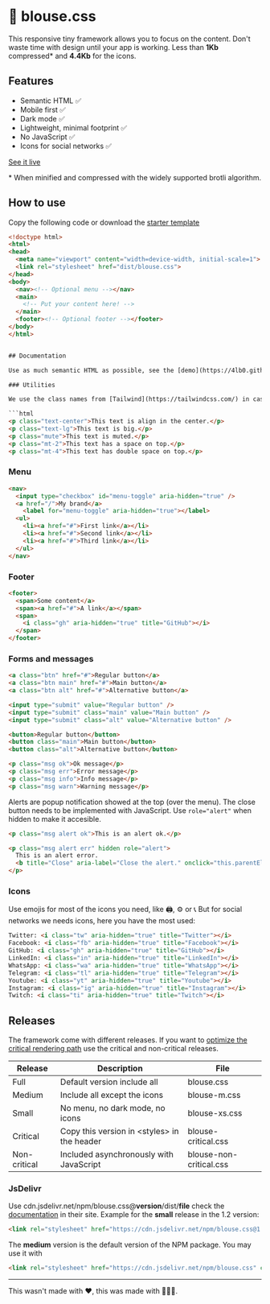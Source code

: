 # 👚 blouse.css

This responsive tiny framework allows you to focus on the content. Don't waste time with design until your app is working. Less than **1Kb** compressed\* and **4.4Kb** for the icons.

## Features

* Semantic HTML ✅
* Mobile first ✅
* Dark mode ✅
* Lightweight, minimal footprint ✅
* No JavaScript ✅
* Icons for social networks ✅

[See it live](https://4lb0.github.io/blouse.css/)

\* When minified and compressed with the widely supported brotli algorithm.

## How to use

Copy the following code or download the [starter template](starter-template.html)

```html
<!doctype html>
<html>
<head>
  <meta name="viewport" content="width=device-width, initial-scale=1">
  <link rel="stylesheet" href="dist/blouse.css">
</head>
<body>
  <nav><!-- Optional menu --></nav>
  <main>
    <!-- Put your content here! -->
  </main>
  <footer><!-- Optional footer --></footer>
</body>
</html>
```

```html

## Documentation

Use as much semantic HTML as possible, see the [demo](https://4lb0.github.io/blouse.css/) for reference.

### Utilities

We use the class names from [Tailwind](https://tailwindcss.com/) in case you later want to migrate to it.

```html
<p class="text-center">This text is align in the center.</p>
<p class="text-lg">This text is big.</p>
<p class="mute">This text is muted.</p>
<p class="mt-2">This text has a space on top.</p>
<p class="mt-4">This text has double space on top.</p>
```

### Menu

```html 
<nav>
  <input type="checkbox" id="menu-toggle" aria-hidden="true" />
  <a href="/">My brand</a>
	<label for="menu-toggle" aria-hidden="true"></label>
  <ul>
    <li><a href="#">First link</a></li>
    <li><a href="#">Second link</a></li>
    <li><a href="#">Third link</a></li>
  </ul>
</nav>
```

### Footer

```html 
<footer>
  <span>Some content</a>
  <span><a href="#">A link</a></span>
  <span>
    <i class="gh" aria-hidden="true" title="GitHub"></i>
  </span>
</footer>
```

### Forms and messages

```html 
<a class="btn" href="#">Regular button</a>
<a class="btn main" href="#">Main button</a>
<a class="btn alt" href="#">Alternative button</a>

<input type="submit" value="Regular button" />
<input type="submit" class="main" value="Main button" />
<input type="submit" class="alt" value="Alternative button" />

<button>Regular button</button>
<button class="main">Main button</button>
<button class="alt">Alternative button</button>

<p class="msg ok">Ok message</p>
<p class="msg err">Error message</p>
<p class="msg info">Info message</p>
<p class="msg warn">Warning message</p>
```

Alerts are popup notification showed at the top (over the menu). The close button needs to be implemented with JavaScript. Use `role="alert"` when hidden to make it accesible.

```html 
<p class="msg alert ok">This is an alert ok.</p>

<p class="msg alert err" hidden role="alert">
  This is an alert error. 
  <b title="Close" aria-label="Close the alert." onclick="this.parentElement.hidden=true">✕</b>
</p>
```

### Icons

Use emojis for most of the icons you need, like 🖨️, ⚙️ or 📞 But for social networks we needs icons, here you have the most used: 

```html
Twitter: <i class="tw" aria-hidden="true" title="Twitter"></i>
Facebook: <i class="fb" aria-hidden="true" title="Facebook"></i>
GitHub: <i class="gh" aria-hidden="true" title="GitHub"></i>
LinkedIn: <i class="in" aria-hidden="true" title="LinkedIn"></i>
WhatsApp: <i class="wa" aria-hidden="true" title="WhatsApp"></i>
Telegram: <i class="tl" aria-hidden="true" title="Telegram"></i>
Youtube: <i class="yt" aria-hidden="true" title="Youtube"></i>
Instagram: <i class="ig" aria-hidden="true" title="Instagram"></i>
Twitch: <i class="ti" aria-hidden="true" title="Twitch"></i>
```

## Releases

The framework come with different releases. If you want to [optimize the critical rendering path](https://web.dev/defer-non-critical-css/) use the critical and non-critical releases.

| Release      | Description                                       | File                    |
| ------------ | ------------------------------------------------- | ----------------------- |
| Full         | Default version include all                       | blouse.css              |
| Medium       | Include all except the icons                      | blouse-m.css            |
| Small        | No menu, no dark mode, no icons                   | blouse-xs.css           |
| Critical     | Copy this version in &lt;styles&gt; in the header | blouse-critical.css     |
| Non-critical | Included asynchronously with JavaScript           | blouse-non-critical.css |

### JsDelivr

Use cdn.jsdelivr.net/npm/blouse.css@**version**/dist/**file** check the [documentation](https://www.jsdelivr.com/features) in their site. Example for the **small** release in the 1.2 version:

```html
<link rel="stylesheet" href="https://cdn.jsdelivr.net/npm/blouse.css@1.2.0/dist/blouse-xs.css" crossorigin="anonymous">
```

The **medium** version is the default version of the NPM package. You may use it with

```html
<link rel="stylesheet" href="https://cdn.jsdelivr.net/npm/blouse.css" crossorigin="anonymous">
```

-------------------

This wasn't made with ❤️, this was made with 🥚🥚🥚.

